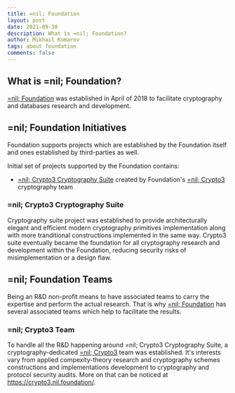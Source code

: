 ```yaml
---
title: =nil; Foundation
layout: post
date: 2021-09-30
description: What is =nil; Foundation?
author: Mikhail Komarov
tags: about foundation
comments: false
---
```


## What is =nil; Foundation?

[=nil; Foundation](https://nil.foundation) was established in April of 2018 
to facilitate cryptography and databases research and development.

## =nil; Foundation Initiatives

Foundation supports projects which are established by the Foundation itself and
ones established by third-parties as well.

Initial set of projects supported by the Foundation contains:
* [=nil; Crypto3 Cryptography Suite](https://github.com/nilfoundation/crypto3) 
created by Foundation's [=nil; Crypto3](https://crypto3.nil.foundation) cryptography 
team

### =nil; Crypto3 Cryptography Suite

Cryptography suite project was established to provide architecturally elegant
and efficient modern cryptography primitives implementation along with more
tranditional constructions implemented in the same way. Crypto3 suite eventually 
became the foundation for all cryptography research and development within the
Foundation, reducing security risks of misimplementation or a design flaw.

## =nil; Foundation Teams

Being an R&D non-profit means to have associated teams to carry the expertise and
perform the actual research. That is why [=nil; Foundation](https://nil.foundation) 
has several associated teams which help to facilitate the results.

### =nil; Crypto3 Team

To handle all the R&D happening around =nil; Crypto3 Cryptography Suite, a
cryptography-dedicated [=nil; Crypto3](https://crypto3.nil.foundation) team was 
established. It's interests vary from applied compexity-theory research and 
cryptography schemes constructions and implementations development to
cryptography and protocol security audits. More on that can be noticed at
https://crypto3.nil.foundation/.
